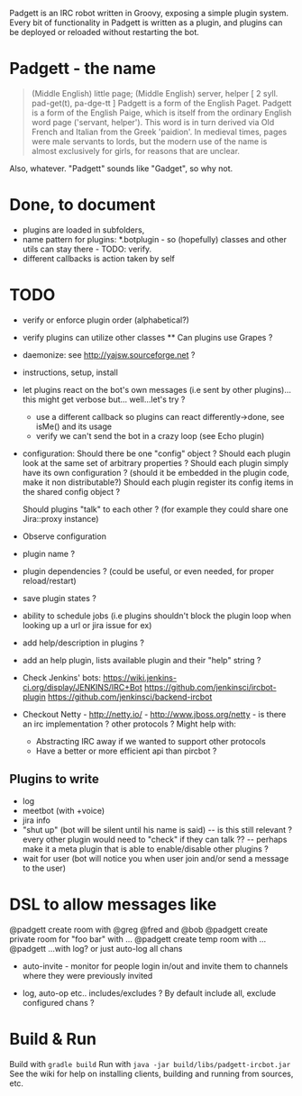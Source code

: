 Padgett is an IRC robot written in Groovy, exposing a simple plugin system.
Every bit of functionality in Padgett is written as a plugin, and plugins can be deployed or reloaded without restarting the bot.

Padgett - the name
==================

> (Middle English) little page; (Middle English) server, helper
[ 2 syll. pad-get(t), pa-dge-tt ] Padgett is a form of the English Paget. Padgett is a form of the English Paige,
which is itself from the ordinary English word page ('servant, helper'). This word is in turn derived via Old French and Italian from the Greek 'paidion'.
In medieval times, pages were male servants to lords, but the modern use of the name is almost exclusively for girls, for reasons that are unclear.

Also, whatever. "Padgett" sounds like "Gadget", so why not.


Done, to document
=================
* plugins are loaded in subfolders,
* name pattern for plugins: *.botplugin - so (hopefully) classes and other utils can stay there - TODO: verify.
* different callbacks is action taken by self

TODO
====
* verify or enforce plugin order (alphabetical?)
* verify plugins can utilize other classes
  ** Can plugins use Grapes ?
* daemonize: see http://yajsw.sourceforge.net ?
* instructions, setup, install

* let plugins react on the bot's own messages (i.e sent by other plugins)... this might get verbose but... well...let's try ?
  * use a different callback so plugins can react differently->done, see isMe() and its usage
  * verify we can't send the bot in a crazy loop (see Echo plugin)

* configuration:
  Should there be one "config" object ?
  Should each plugin look at the same set of arbitrary properties ?
  Should each plugin simply have its own configuration ? (should it be embedded in the plugin code, make it non distributable?)
  Should each plugin register its config items in the shared config object ?

  Should plugins "talk" to each other ?
  (for example they could share one Jira::proxy instance)

* Observe configuration

* plugin name ?
* plugin dependencies ? (could be useful, or even needed, for proper reload/restart)

* save plugin states ?

* ability to schedule jobs (i.e plugins shouldn't block the plugin loop when looking up a url or jira issue for ex)

* add help/description in plugins ?
* add an help plugin, lists available plugin and their "help" string ?

* Check Jenkins' bots:
  https://wiki.jenkins-ci.org/display/JENKINS/IRC+Bot
  https://github.com/jenkinsci/ircbot-plugin
  https://github.com/jenkinsci/backend-ircbot

* Checkout Netty - http://netty.io/ - http://www.jboss.org/netty - is there an irc implementation ? other protocols ? 
  Might help with:
    * Abstracting IRC away if we wanted to support other protocols
    * Have a better or more efficient api than pircbot ?

Plugins to write
----------------

* log
* meetbot (with +voice)
* jira info
* "shut up" (bot will be silent until his name is said)
  -- is this still relevant ? every other plugin would need to "check" if they can talk ??
  -- perhaps make it a meta plugin that is able to enable/disable other plugins ?
* wait for user (bot will notice you when user join and/or send a message to the user)

# DSL to allow messages like
  @padgett create room with @greg @fred and @bob
  @padgett create private room for "foo bar" with ...
  @padgett create temp room with ...
  @padgett ...with log? or just auto-log all chans

* auto-invite - monitor for people login in/out and invite them to channels where they were previously invited

* log, auto-op etc.. includes/excludes ? By default include all, exclude configured chans ?

Build & Run
===========
Build with `gradle build`
Run with `java -jar build/libs/padgett-ircbot.jar`
See the wiki for help on installing clients, building and running from sources, etc.
